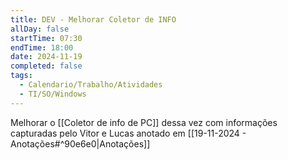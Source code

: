 ```yaml
---
title: DEV - Melhorar Coletor de INFO
allDay: false
startTime: 07:30
endTime: 18:00
date: 2024-11-19
completed: false
tags:
  - Calendario/Trabalho/Atividades
  - TI/SO/Windows
---
```

Melhorar o [[Coletor de info de PC]] dessa vez com informações capturadas pelo Vitor e Lucas anotado em [[19-11-2024 - Anotações#^90e6e0|Anotações]]
